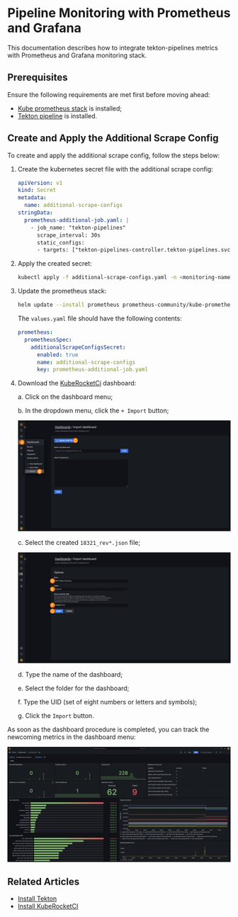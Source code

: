 # Pipeline Monitoring with Prometheus and Grafana

This documentation describes how to integrate tekton-pipelines metrics with Prometheus and Grafana monitoring stack.

## Prerequisites

Ensure the following requirements are met first before moving ahead:

* [Kube prometheus stack](https://prometheus-community.github.io/helm-charts) is installed;
* [Tekton pipeline](https://github.com/tektoncd/pipeline/releases) is installed.

## Create and Apply the Additional Scrape Config

To create and apply the additional scrape config, follow the steps below:

1. Create the kubernetes secret file with the additional scrape config:

    ```yaml additional-scrape-configs.yaml
    apiVersion: v1
    kind: Secret
    metadata:
      name: additional-scrape-configs
    stringData:
      prometheus-additional-job.yaml: |
        - job_name: "tekton-pipelines"
          scrape_interval: 30s
          static_configs:
          - targets: ["tekton-pipelines-controller.tekton-pipelines.svc.cluster.local:9090"]
    ```

2. Apply the created secret:

    ```bash
    kubectl apply -f additional-scrape-configs.yaml -n <monitoring-namespace>
    ```

3. Update the prometheus stack:

    ```bash
    helm update --install prometheus prometheus-community/kube-prometheus-stack --values values.yaml -n <monitoring-namespace>
    ```

    The `values.yaml` file should have the following contents:

    ```yaml title="values.yaml"
    prometheus:
      prometheusSpec:
        additionalScrapeConfigsSecret:
          enabled: true
          name: additional-scrape-configs
          key: prometheus-additional-job.yaml
    ```

4. Download the [KubeRocketCi](https://grafana.com/grafana/dashboards/18321) dashboard:

    a. Click on the dashboard menu;

    b. In the dropdown menu, click the `+ Import` button;

    ![Import dashboard grafana](../../assets/operator-guide/grafana-tekton-dasboard-import.png "Import Grafana dashboard")

    c. Select the created `18321_rev*.json` file;

    ![Import dashboard grafana options](../../assets/operator-guide/grafana-tekton-dasboard-import-options.png "Import Grafana dashboard: Options")

    d. Type the name of the dashboard;

    e. Select the folder for the dashboard;

    f. Type the UID (set of eight numbers or letters and symbols);

    g. Click the `Import` button.

As soon as the dashboard procedure is completed, you can track the newcoming metrics in the dashboard menu:

  ![Tekton dashboard](../../assets/operator-guide/tekton-dashboard.png "Tekton dashboard")

## Related Articles

* [Install Tekton](../install-tekton.md)
* [Install KubeRocketCI](../install-kuberocketci.mdx)
